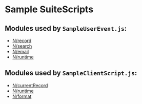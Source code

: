 # Sample SuiteScripts

## Modules used by `SampleUserEvent.js`:

- <a href="https://docs.oracle.com/en/cloud/saas/netsuite/ns-online-help/section_4267255811.html" target="_blank">N/record</a>
- <a href="https://docs.oracle.com/en/cloud/saas/netsuite/ns-online-help/section_4345764122.html" target="_blank">N/search</a>
- <a href="https://docs.oracle.com/en/cloud/saas/netsuite/ns-online-help/section_4358552361.html" target="_blank">N/email</a>
- <a href="https://docs.oracle.com/en/cloud/saas/netsuite/ns-online-help/section_4296359529.html" target="_blank">N/runtime</a>

## Modules used by `SampleClientScript.js`:

- <a href="https://docs.oracle.com/en/cloud/saas/netsuite/ns-online-help/section_4625600928.html" target="_blank">N/currentRecord</a>
- <a href="https://docs.oracle.com/en/cloud/saas/netsuite/ns-online-help/section_4296359529.html" target="_blank">N/runtime</a>
- <a href="https://docs.oracle.com/en/cloud/saas/netsuite/ns-online-help/section_4388721627.html" target="_blank">N/format</a>
